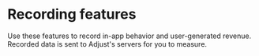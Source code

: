 # Recording features

Use these features to record in-app behavior and user-generated revenue. Recorded data is sent to Adjust's servers for you to measure.
